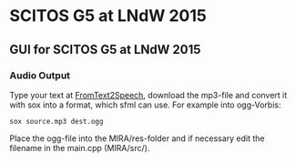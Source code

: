 # SCITOS G5 at LNdW 2015

## GUI for SCITOS G5 at LNdW 2015

### Audio Output

Type your text at [FromText2Speech](http://fromtexttospeech.com/ "Free online Text To Speech service with natural sounding voices"), download the mp3-file and convert it with sox into a format, which sfml can use. For example into ogg-Vorbis:  

`sox source.mp3 dest.ogg`

Place the ogg-file into the MIRA/res-folder and if necessary edit the filename in the main.cpp (MIRA/src/).
